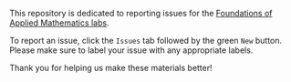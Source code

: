 This repository is dedicated to reporting issues for the [Foundations of Applied Mathematics labs](https://foundations-of-applied-mathematics.github.io).

To report an issue, click the `Issues` tab followed by the green `New` button.
Please make sure to label your issue with any appropriate labels.

Thank you for helping us make these materials better!